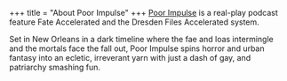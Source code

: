 +++
title = "About Poor Impulse"
+++
[Poor Impulse](http://poorimpulse.co) is a real-play podcast feature Fate Accelerated and the Dresden Files Accelerated system.

Set in New Orleans in a dark timeline where the fae and loas intermingle and the mortals face the fall out, Poor Impulse spins horror and urban fantasy into an ecletic, irreverant yarn with just a dash of gay, and patriarchy smashing fun.